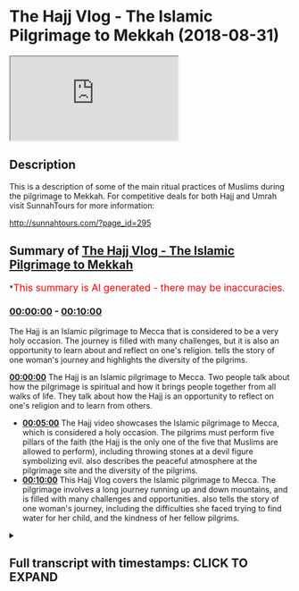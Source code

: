 # The Hajj Vlog - The Islamic Pilgrimage to Mekkah (2018-08-31)

<iframe loading='lazy' src='https://www.youtube.com/embed/uuY1dzbOJuA'></iframe>

## Description

This is a description of some of the main ritual practices of Muslims during the pilgrimage to Mekkah. For competitive deals for both Hajj and Umrah visit SunnahTours for more information:

http://sunnahtours.com/?page_id=295

## Summary of [The Hajj Vlog - The Islamic Pilgrimage to Mekkah](https://www.youtube.com/watch?v=uuY1dzbOJuA)


*<span style="color:red; font-size:125%">This summary is AI generated - there may be inaccuracies</span>.

### [00:00:00](https://www.youtube.com/watch?v=uuY1dzbOJuA&t=0) - [00:10:00](https://www.youtube.com/watch?v=uuY1dzbOJuA&t=600)

The Hajj is an Islamic pilgrimage to Mecca that is considered to be a very holy occasion. The journey is filled with many challenges, but it is also an opportunity to learn about and reflect on one's religion.  tells the story of one woman's journey and highlights the diversity of the pilgrims.

**[00:00:00](https://www.youtube.com/watch?v=uuY1dzbOJuA&t=0)** The Hajj is an Islamic pilgrimage to Mecca. Two people talk about how the pilgrimage is spiritual and how it brings people together from all walks of life. They talk about how the Hajj is an opportunity to reflect on one's religion and to learn from others.
* **[00:05:00](https://www.youtube.com/watch?v=uuY1dzbOJuA&t=300)** The Hajj video showcases the Islamic pilgrimage to Mecca, which is considered a holy occasion. The pilgrims must perform five pillars of the faith (the Hajj is the only one of the five that Muslims are allowed to perform), including throwing stones at a devil figure symbolizing evil.  also describes the peaceful atmosphere at the pilgrimage site and the diversity of the pilgrims.
* **[00:10:00](https://www.youtube.com/watch?v=uuY1dzbOJuA&t=600)** This Hajj Vlog covers the Islamic pilgrimage to Mecca. The pilgrimage involves a long journey running up and down mountains, and is filled with many challenges and opportunities.  also tells the story of one woman's journey, including the difficulties she faced trying to find water for her child, and the kindness of her fellow pilgrims.

<details><summary><h2>Full transcript with timestamps: CLICK TO EXPAND</h2></summary>

[0:00:00](https://youtu.be/uuY1dzbOJuA?t=0) two in the morning this is the best time  
[0:00:16](https://youtu.be/uuY1dzbOJuA?t=16) G promoting some Natasia representing  
[0:00:20](https://youtu.be/uuY1dzbOJuA?t=20) the bagel oh no babe no make enough  
[0:00:28](https://youtu.be/uuY1dzbOJuA?t=28)  he could've made  
[0:00:35](https://youtu.be/uuY1dzbOJuA?t=35) the breakaway let me kind of  
[0:00:44](https://youtu.be/uuY1dzbOJuA?t=44)  he could've made  
[0:01:02](https://youtu.be/uuY1dzbOJuA?t=62) their sacrifice  
[0:01:05](https://youtu.be/uuY1dzbOJuA?t=65) and this wedge was they here publication  
[0:01:08](https://youtu.be/uuY1dzbOJuA?t=68) was there  
[0:01:10](https://youtu.be/uuY1dzbOJuA?t=70) for that period of time for two days now  
[0:01:12](https://youtu.be/uuY1dzbOJuA?t=72) it's because of your mouth people I want  
[0:01:15](https://youtu.be/uuY1dzbOJuA?t=75) to come to Mina and the space that we  
[0:01:17](https://youtu.be/uuY1dzbOJuA?t=77) have we're forced to sleep first  
[0:01:21](https://youtu.be/uuY1dzbOJuA?t=81) so in this room and away in here there  
[0:01:23](https://youtu.be/uuY1dzbOJuA?t=83) might be how many people  
[0:01:24](https://youtu.be/uuY1dzbOJuA?t=84) they typically have a to the point of  
[0:01:27](https://youtu.be/uuY1dzbOJuA?t=87) the first move location if you look at  
[0:01:29](https://youtu.be/uuY1dzbOJuA?t=89) the kind of bench there  
[0:01:33](https://youtu.be/uuY1dzbOJuA?t=93) one right next to the other what I love  
[0:01:35](https://youtu.be/uuY1dzbOJuA?t=95) about men are for myself please the fact  
[0:01:37](https://youtu.be/uuY1dzbOJuA?t=97) that where you meet different brothers  
[0:01:38](https://youtu.be/uuY1dzbOJuA?t=98) every year so because you did such  
[0:01:40](https://youtu.be/uuY1dzbOJuA?t=100) confined spaces you have to talk to the  
[0:01:42](https://youtu.be/uuY1dzbOJuA?t=102) guy next to you you break down them  
[0:01:44](https://youtu.be/uuY1dzbOJuA?t=104) kinda party years he literally showed  
[0:01:46](https://youtu.be/uuY1dzbOJuA?t=106) older and you end up making good friends  
[0:01:49](https://youtu.be/uuY1dzbOJuA?t=109) here and bonding over like start off my  
[0:01:52](https://youtu.be/uuY1dzbOJuA?t=112) religion and start sharing best  
[0:01:54](https://youtu.be/uuY1dzbOJuA?t=114) practices in stuff will help you make go  
[0:01:57](https://youtu.be/uuY1dzbOJuA?t=117) are what helps you in your ibadan stupid  
[0:02:00](https://youtu.be/uuY1dzbOJuA?t=120) are so ii mean i just love sharing back  
[0:02:03](https://youtu.be/uuY1dzbOJuA?t=123) best practices here with different  
[0:02:04](https://youtu.be/uuY1dzbOJuA?t=124) different brothers every single year  
[0:02:05](https://youtu.be/uuY1dzbOJuA?t=125) when you go back to like i think it for  
[0:02:12](https://youtu.be/uuY1dzbOJuA?t=132) me i've already gotten incredible sense  
[0:02:13](https://youtu.be/uuY1dzbOJuA?t=133) of appreciation for everything more  
[0:02:22](https://youtu.be/uuY1dzbOJuA?t=142) space it makes you think wow look at  
[0:02:25](https://youtu.be/uuY1dzbOJuA?t=145) this will be given  
[0:02:55](https://youtu.be/uuY1dzbOJuA?t=175) why over here and this is the ninth day  
[0:02:58](https://youtu.be/uuY1dzbOJuA?t=178) of the Hajj and is the most important  
[0:03:01](https://youtu.be/uuY1dzbOJuA?t=181) day of the hatch a Jaffa which is the  
[0:03:04](https://youtu.be/uuY1dzbOJuA?t=184) hatch is Arabic so without coming to  
[0:03:07](https://youtu.be/uuY1dzbOJuA?t=187) this place then your heart is no except  
[0:03:10](https://youtu.be/uuY1dzbOJuA?t=190) it's one of the main pillars is the  
[0:03:12](https://youtu.be/uuY1dzbOJuA?t=192) biggest pillow the hatch I wonder is  
[0:03:15](https://youtu.be/uuY1dzbOJuA?t=195) this basically you come from panelizer  
[0:03:16](https://youtu.be/uuY1dzbOJuA?t=196) morning time and you spend the whole day  
[0:03:18](https://youtu.be/uuY1dzbOJuA?t=198) here as you can see kind of around the  
[0:03:20](https://youtu.be/uuY1dzbOJuA?t=200) world what the gist is that you  
[0:03:23](https://youtu.be/uuY1dzbOJuA?t=203) secluded  
[0:03:28](https://youtu.be/uuY1dzbOJuA?t=208) specialized diet but also any do I think  
[0:03:30](https://youtu.be/uuY1dzbOJuA?t=210) making some location activation this is  
[0:03:33](https://youtu.be/uuY1dzbOJuA?t=213) what the 90 days were about literally  
[0:03:35](https://youtu.be/uuY1dzbOJuA?t=215) coming here being here and supplication  
[0:03:46](https://youtu.be/uuY1dzbOJuA?t=226) and  
[0:03:55](https://youtu.be/uuY1dzbOJuA?t=235) [Music]  
[0:04:26](https://youtu.be/uuY1dzbOJuA?t=266) and it's an amazing feeling being  
[0:04:27](https://youtu.be/uuY1dzbOJuA?t=267) amongst millions of people everybody's  
[0:04:30](https://youtu.be/uuY1dzbOJuA?t=270) been in the same direction towards the  
[0:04:33](https://youtu.be/uuY1dzbOJuA?t=273) same goal  
[0:04:33](https://youtu.be/uuY1dzbOJuA?t=273) and it's very spiritual it's area so we  
[0:04:36](https://youtu.be/uuY1dzbOJuA?t=276) have all different types of people  
[0:04:37](https://youtu.be/uuY1dzbOJuA?t=277) performing the Hajj this year from the  
[0:04:40](https://youtu.be/uuY1dzbOJuA?t=280) young to the old my sleeping bag  
[0:04:55](https://youtu.be/uuY1dzbOJuA?t=295) everyone's packed thanks to each other  
[0:04:59](https://youtu.be/uuY1dzbOJuA?t=299) minimal gaps between each other so we  
[0:05:02](https://youtu.be/uuY1dzbOJuA?t=302) can be considerate to other people  
[0:05:17](https://youtu.be/uuY1dzbOJuA?t=317) fulfill that refinement  
[0:05:21](https://youtu.be/uuY1dzbOJuA?t=321) and tomorrow girl to study the down  
[0:05:24](https://youtu.be/uuY1dzbOJuA?t=324) at the camera and then we will go to the  
[0:05:28](https://youtu.be/uuY1dzbOJuA?t=328) pattern either by foot to about taxi  
[0:05:31](https://youtu.be/uuY1dzbOJuA?t=331) sure yeah we'll see how you feel  
[0:05:32](https://youtu.be/uuY1dzbOJuA?t=332) tomorrow just seven seconds you're on  
[0:05:38](https://youtu.be/uuY1dzbOJuA?t=338) the cover for me Messiah is way tougher  
[0:05:42](https://youtu.be/uuY1dzbOJuA?t=342) Marwa seven times and then fun  
[0:05:45](https://youtu.be/uuY1dzbOJuA?t=345) completion  
[0:05:47](https://youtu.be/uuY1dzbOJuA?t=347) [Music]  
[0:05:52](https://youtu.be/uuY1dzbOJuA?t=352) our actually complete all the pillars of  
[0:05:56](https://youtu.be/uuY1dzbOJuA?t=356) our Patrick  
[0:06:01](https://youtu.be/uuY1dzbOJuA?t=361) all of our group are here and we're  
[0:06:04](https://youtu.be/uuY1dzbOJuA?t=364) camping in the desert it's a beautiful  
[0:06:06](https://youtu.be/uuY1dzbOJuA?t=366) sight people from all over it's a real  
[0:06:13](https://youtu.be/uuY1dzbOJuA?t=373) situation right now I feel like  
[0:06:18](https://youtu.be/uuY1dzbOJuA?t=378) descriptions of the day of judgment  
[0:06:20](https://youtu.be/uuY1dzbOJuA?t=380) every like so many people walk in one  
[0:06:22](https://youtu.be/uuY1dzbOJuA?t=382) direction look everyone's cost against  
[0:06:24](https://youtu.be/uuY1dzbOJuA?t=384) one another through like it reminds me  
[0:06:32](https://youtu.be/uuY1dzbOJuA?t=392) of the movie you know when there's like  
[0:06:34](https://youtu.be/uuY1dzbOJuA?t=394) a storm or tsunami and then they have to  
[0:06:37](https://youtu.be/uuY1dzbOJuA?t=397) evacuate like areas they like they go to  
[0:06:41](https://youtu.be/uuY1dzbOJuA?t=401) like a church inside and then they sleep  
[0:06:43](https://youtu.be/uuY1dzbOJuA?t=403) in the church it reminds me of that but  
[0:06:45](https://youtu.be/uuY1dzbOJuA?t=405) outside I could never imagine having  
[0:06:49](https://youtu.be/uuY1dzbOJuA?t=409) super like this everything we sleep with  
[0:06:52](https://youtu.be/uuY1dzbOJuA?t=412) the scorpions in the and ants okay I  
[0:07:03](https://youtu.be/uuY1dzbOJuA?t=423) think we say good night for now  
[0:07:04](https://youtu.be/uuY1dzbOJuA?t=424) inshallah we will reconvene after  
[0:07:14](https://youtu.be/uuY1dzbOJuA?t=434) biggest muscle  
[0:07:19](https://youtu.be/uuY1dzbOJuA?t=439) [Music]  
[0:07:25](https://youtu.be/uuY1dzbOJuA?t=445) sorry 100 allow just leaving the leaper  
[0:07:29](https://youtu.be/uuY1dzbOJuA?t=449) now working through  
[0:07:31](https://youtu.be/uuY1dzbOJuA?t=451) as you can see millions of people are  
[0:07:32](https://youtu.be/uuY1dzbOJuA?t=452) gathered today  
[0:07:34](https://youtu.be/uuY1dzbOJuA?t=454) literally shoulder-to-shoulder this road  
[0:07:37](https://youtu.be/uuY1dzbOJuA?t=457) before when we came in it wasn't busy at  
[0:07:39](https://youtu.be/uuY1dzbOJuA?t=459) all and now we look it's full of  
[0:07:43](https://youtu.be/uuY1dzbOJuA?t=463) different nationalities  
[0:07:45](https://youtu.be/uuY1dzbOJuA?t=465) it's a very poor inspiring experience  
[0:07:51](https://youtu.be/uuY1dzbOJuA?t=471) I've ever encountered in my life  
[0:07:54](https://youtu.be/uuY1dzbOJuA?t=474) they can see all the country flags here  
[0:07:55](https://youtu.be/uuY1dzbOJuA?t=475) waving wave shows you that  
[0:07:59](https://youtu.be/uuY1dzbOJuA?t=479) you know whoever you're from  
[0:08:02](https://youtu.be/uuY1dzbOJuA?t=482) nice  
[0:08:11](https://youtu.be/uuY1dzbOJuA?t=491) [Music]  
[0:08:23](https://youtu.be/uuY1dzbOJuA?t=503) kinds of directions you got here people  
[0:08:26](https://youtu.be/uuY1dzbOJuA?t=506) coming in up to the first floor this is  
[0:08:33](https://youtu.be/uuY1dzbOJuA?t=513) why everyone has here meet you I've got  
[0:08:35](https://youtu.be/uuY1dzbOJuA?t=515) my father as well  
[0:08:36](https://youtu.be/uuY1dzbOJuA?t=516) so this these stones you throw them at  
[0:08:41](https://youtu.be/uuY1dzbOJuA?t=521) the pillar which symbolizes the devil  
[0:08:44](https://youtu.be/uuY1dzbOJuA?t=524) actually and this is part of the ritual  
[0:08:47](https://youtu.be/uuY1dzbOJuA?t=527) which the Prophet directed us to and so  
[0:08:52](https://youtu.be/uuY1dzbOJuA?t=532) we're going to be doing that insha'Allah  
[0:08:53](https://youtu.be/uuY1dzbOJuA?t=533) trying to then head off to do the rest  
[0:08:57](https://youtu.be/uuY1dzbOJuA?t=537) of the rights on the tenth day of the  
[0:09:00](https://youtu.be/uuY1dzbOJuA?t=540) highway  
[0:09:24](https://youtu.be/uuY1dzbOJuA?t=564) when you come back to the 11 for talk  
[0:09:25](https://youtu.be/uuY1dzbOJuA?t=565) day we're gonna go  
[0:09:34](https://youtu.be/uuY1dzbOJuA?t=574) one stone in the Chacon today so you can  
[0:09:41](https://youtu.be/uuY1dzbOJuA?t=581) in the back of the taxi as you see this  
[0:09:43](https://youtu.be/uuY1dzbOJuA?t=583) for people like the ledger  
[0:09:50](https://youtu.be/uuY1dzbOJuA?t=590) and this is very tranquil  
[0:10:13](https://youtu.be/uuY1dzbOJuA?t=613) anytime  
[0:10:20](https://youtu.be/uuY1dzbOJuA?t=620) [Music]  
[0:10:21](https://youtu.be/uuY1dzbOJuA?t=621) Safa and Marwah  
[0:10:27](https://youtu.be/uuY1dzbOJuA?t=627) running up and down  
[0:10:33](https://youtu.be/uuY1dzbOJuA?t=633) and the line goes all the way to the end  
[0:10:39](https://youtu.be/uuY1dzbOJuA?t=639) now stop my mother to mountains which  
[0:10:42](https://youtu.be/uuY1dzbOJuA?t=642) was the site of her job  
[0:10:45](https://youtu.be/uuY1dzbOJuA?t=645) obviously was printed with Abraham she  
[0:10:48](https://youtu.be/uuY1dzbOJuA?t=648) was a slave girl of Abraham actually  
[0:10:52](https://youtu.be/uuY1dzbOJuA?t=652) actually  
[0:10:54](https://youtu.be/uuY1dzbOJuA?t=654) it's my  
[0:10:58](https://youtu.be/uuY1dzbOJuA?t=658) you see  
[0:11:07](https://youtu.be/uuY1dzbOJuA?t=667) for people to know the story was  
[0:11:10](https://youtu.be/uuY1dzbOJuA?t=670) literally  
[0:11:18](https://youtu.be/uuY1dzbOJuA?t=678) trying to look for water for her child  
[0:11:21](https://youtu.be/uuY1dzbOJuA?t=681) she cannot find the water now eventually  
[0:11:25](https://youtu.be/uuY1dzbOJuA?t=685) what hapless she  
[0:11:28](https://youtu.be/uuY1dzbOJuA?t=688) and Samsung Porter Samsung was a kind of  
[0:11:32](https://youtu.be/uuY1dzbOJuA?t=692) water which still flows until this day  
[0:11:34](https://youtu.be/uuY1dzbOJuA?t=694) and find the Samsung on the side  
[0:12:22](https://youtu.be/uuY1dzbOJuA?t=742) things like  
[0:12:24](https://youtu.be/uuY1dzbOJuA?t=744) we had together  
[0:12:34](https://youtu.be/uuY1dzbOJuA?t=754) it has to do that but we decided to walk  
[0:12:55](https://youtu.be/uuY1dzbOJuA?t=775) from almost every location to every  
[0:12:57](https://youtu.be/uuY1dzbOJuA?t=777) other location so it's a lot of walking  
[0:12:59](https://youtu.be/uuY1dzbOJuA?t=779) every day was like three hours walking  
[0:13:01](https://youtu.be/uuY1dzbOJuA?t=781) at least  
[0:13:02](https://youtu.be/uuY1dzbOJuA?t=782) love kilometers and so makes you  
[0:13:05](https://youtu.be/uuY1dzbOJuA?t=785) appreciate them they transmit your  
[0:13:07](https://youtu.be/uuY1dzbOJuA?t=787) clothes to your family to space you have  
[0:13:10](https://youtu.be/uuY1dzbOJuA?t=790) a home  
[0:13:10](https://youtu.be/uuY1dzbOJuA?t=790) it's absolutely everything so  
[0:13:14](https://youtu.be/uuY1dzbOJuA?t=794) LaMichael wanna be not makin uh  
[0:13:23](https://youtu.be/uuY1dzbOJuA?t=803)  he could've made  
[0:13:27](https://youtu.be/uuY1dzbOJuA?t=807) good  
[0:13:30](https://youtu.be/uuY1dzbOJuA?t=810) no break alone  
[0:13:33](https://youtu.be/uuY1dzbOJuA?t=813) wannabe not my kind of  
[0:13:38](https://youtu.be/uuY1dzbOJuA?t=818) should he cut up  
</details>